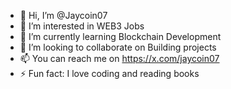 - 👋 Hi, I’m @Jaycoin07
- 👀 I’m interested in WEB3 Jobs
- 🌱 I’m currently learning Blockchain Development
- 💞️ I’m looking to collaborate on Building projects
- 📫 You can reach me on https://x.com/jaycoin07
- ⚡ Fun fact: I love coding and reading books

<!---
Jaycoin01/Jaycoin01 is a ✨ special ✨ repository because its `README.md` (this file) appears on your GitHub profile.
You can click the Preview link to take a look at your changes.
--->
